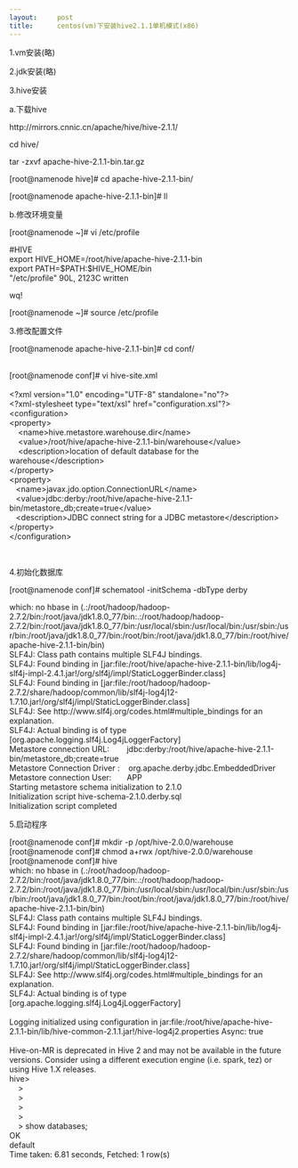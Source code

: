 ```yaml
---
layout:     post
title:      centos(vm)下安装hive2.1.1单机模式(x86)
---
```

<div id="article_content" class="article_content clearfix csdn-tracking-statistics" data-pid="blog" data-mod="popu_307" data-dsm="post">
								            <link rel="stylesheet" href="https://csdnimg.cn/release/phoenix/template/css/ck_htmledit_views-f76675cdea.css">
						<div class="htmledit_views" id="content_views">
                
<p>1.vm安装(略)</p>
<p>2.jdk安装(略)</p>
<p>3.hive安装</p>
<p>a.下载hive</p>
<p>http://mirrors.cnnic.cn/apache/hive/hive-2.1.1/</p>
<p>cd hive/</p>
<p>tar -zxvf apache-hive-2.1.1-bin.tar.gz</p>
<p>[root@namenode hive]# cd apache-hive-2.1.1-bin/</p>
<p>[root@namenode apache-hive-2.1.1-bin]# ll</p>
<p>b.修改环境变量<br></p>
<p>[root@namenode ~]# vi /etc/profile</p>
<p>#HIVE<br>
export HIVE_HOME=/root/hive/apache-hive-2.1.1-bin<br>
export PATH=$PATH:$HIVE_HOME/bin<br>
"/etc/profile" 90L, 2123C written</p>
<p>wq!</p>
<p>[root@namenode ~]# source /etc/profile</p>
<p>3.修改配置文件</p>
<p>[root@namenode apache-hive-2.1.1-bin]# cd conf/</p>
<p><br>
[root@namenode conf]# vi hive-site.xml<br><br>
&lt;?xml version="1.0" encoding="UTF-8" standalone="no"?&gt;<br>
&lt;?xml-stylesheet type="text/xsl" href="configuration.xsl"?&gt;<br>
&lt;configuration&gt;<br>
&lt;property&gt;<br>
    &lt;name&gt;hive.metastore.warehouse.dir&lt;/name&gt;<br>
    &lt;value&gt;/root/hive/apache-hive-2.1.1-bin/warehouse&lt;/value&gt;<br>
    &lt;description&gt;location of default database for the warehouse&lt;/description&gt;<br>
&lt;/property&gt;<br>
&lt;property&gt;<br>
   &lt;name&gt;javax.jdo.option.ConnectionURL&lt;/name&gt;<br>
   &lt;value&gt;jdbc:derby:/root/hive/apache-hive-2.1.1-bin/metastore_db;create=true&lt;/value&gt;<br>
   &lt;description&gt;JDBC connect string for a JDBC metastore&lt;/description&gt;<br>
&lt;/property&gt;<br>
&lt;/configuration&gt;</p>
<p><br></p>
<p>4.初始化数据库</p>
<p>[root@namenode conf]# schematool -initSchema -dbType derby</p>
<p>which: no hbase in (.:/root/hadoop/hadoop-2.7.2/bin:/root/java/jdk1.8.0_77/bin:.:/root/hadoop/hadoop-2.7.2/bin:/root/java/jdk1.8.0_77/bin:/usr/local/sbin:/usr/local/bin:/usr/sbin:/usr/bin:/root/java/jdk1.8.0_77/bin:/root/bin:/root/java/jdk1.8.0_77/bin:/root/hive/apache-hive-2.1.1-bin/bin)<br>
SLF4J: Class path contains multiple SLF4J bindings.<br>
SLF4J: Found binding in [jar:file:/root/hive/apache-hive-2.1.1-bin/lib/log4j-slf4j-impl-2.4.1.jar!/org/slf4j/impl/StaticLoggerBinder.class]<br>
SLF4J: Found binding in [jar:file:/root/hadoop/hadoop-2.7.2/share/hadoop/common/lib/slf4j-log4j12-1.7.10.jar!/org/slf4j/impl/StaticLoggerBinder.class]<br>
SLF4J: See http://www.slf4j.org/codes.html#multiple_bindings for an explanation.<br>
SLF4J: Actual binding is of type [org.apache.logging.slf4j.Log4jLoggerFactory]<br>
Metastore connection URL:        jdbc:derby:/root/hive/apache-hive-2.1.1-bin/metastore_db;create=true<br>
Metastore Connection Driver :    org.apache.derby.jdbc.EmbeddedDriver<br>
Metastore connection User:       APP<br>
Starting metastore schema initialization to 2.1.0<br>
Initialization script hive-schema-2.1.0.derby.sql<br>
Initialization script completed</p>
<p>5.启动程序</p>
<p>[root@namenode conf]# mkdir -p /opt/hive-2.0.0/warehouse <br>
[root@namenode conf]# chmod a+rwx /opt/hive-2.0.0/warehouse<br>
[root@namenode conf]# hive<br>
which: no hbase in (.:/root/hadoop/hadoop-2.7.2/bin:/root/java/jdk1.8.0_77/bin:.:/root/hadoop/hadoop-2.7.2/bin:/root/java/jdk1.8.0_77/bin:/usr/local/sbin:/usr/local/bin:/usr/sbin:/usr/bin:/root/java/jdk1.8.0_77/bin:/root/bin:/root/java/jdk1.8.0_77/bin:/root/hive/apache-hive-2.1.1-bin/bin)<br>
SLF4J: Class path contains multiple SLF4J bindings.<br>
SLF4J: Found binding in [jar:file:/root/hive/apache-hive-2.1.1-bin/lib/log4j-slf4j-impl-2.4.1.jar!/org/slf4j/impl/StaticLoggerBinder.class]<br>
SLF4J: Found binding in [jar:file:/root/hadoop/hadoop-2.7.2/share/hadoop/common/lib/slf4j-log4j12-1.7.10.jar!/org/slf4j/impl/StaticLoggerBinder.class]<br>
SLF4J: See http://www.slf4j.org/codes.html#multiple_bindings for an explanation.<br>
SLF4J: Actual binding is of type [org.apache.logging.slf4j.Log4jLoggerFactory]<br><br>
Logging initialized using configuration in jar:file:/root/hive/apache-hive-2.1.1-bin/lib/hive-common-2.1.1.jar!/hive-log4j2.properties Async: true<br><br>
Hive-on-MR is deprecated in Hive 2 and may not be available in the future versions. Consider using a different execution engine (i.e. spark, tez) or using Hive 1.X releases.<br>
hive&gt; <br>
    &gt; <br>
    &gt; <br>
    &gt; <br>
    &gt; <br>
    &gt; show databases;<br>
OK<br>
default<br>
Time taken: 6.81 seconds, Fetched: 1 row(s)</p>
<p><br></p>
<p><br></p>
<p><br></p>
            </div>
                </div>
